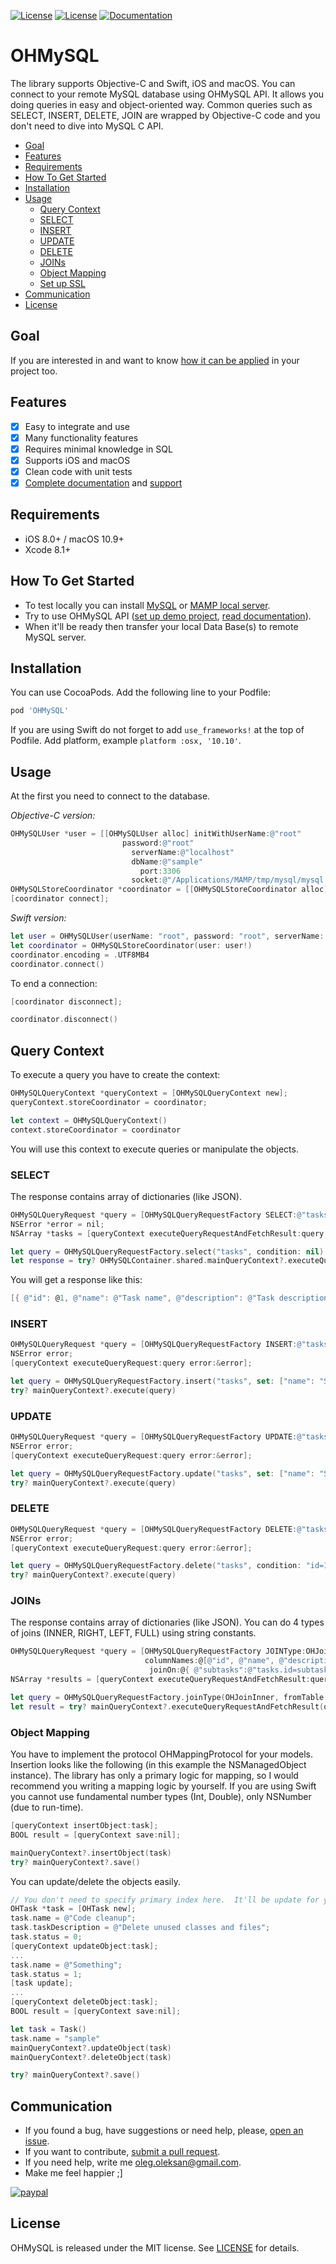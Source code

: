 [![License][license-image]][license-url]
[![License][platform-image]][platform-url]
[![Documentation][docs-image]][docs-url]


# OHMySQL
The library supports Objective-C and Swift, iOS and macOS. You can connect to your remote MySQL database using OHMySQL API. It allows you doing queries in easy and object-oriented way. Common queries such as SELECT, INSERT, DELETE, JOIN are wrapped by Objective-C code and you don't need to dive into MySQL C API.

- [Goal](https://github.com/oleghnidets/OHMySQL/wiki/Goal)
- [Features](#features)
- [Requirements](#requirements)
- [How To Get Started](#how-to-get-started)
- [Installation](#installation)
- [Usage](#usage)
    - [Query Context](#query-context)
    - [SELECT](#select)
    - [INSERT](#insert)
    - [UPDATE](#update)
    - [DELETE](#delete)
    - [JOINs](#joins)
    - [Object Mapping](#object-mapping)
    - [Set up SSL](https://github.com/oleghnidets/OHMySQL/wiki/Set-up-SSL)
- [Communication](#communication)
- [License](#license)

## Goal

If you are interested in and want to know [how it can be applied](https://github.com/oleghnidets/OHMySQL/wiki/Goal) in your project too. 

## Features

- [x] Easy to integrate and use
- [x] Many functionality features
- [x] Requires minimal knowledge in SQL
- [x] Supports iOS and macOS
- [x] Clean code with unit tests
- [x] [Complete documentation](http://oleghnidets.github.io/OHMySQL/) and [support](https://github.com/oleghnidets/OHMySQL/issues?q=is%3Aissue+is%3Aclosed)
## Requirements
- iOS 8.0+ / macOS 10.9+
- Xcode 8.1+

## How To Get Started
- To test locally you can install [MySQL](https://dev.mysql.com/downloads/mysql/) or [MAMP local server](https://www.mamp.info/en/).
- Try to use OHMySQL API ([set up demo project](https://github.com/oleghnidets/OHMySQL/wiki/Set-up-demo-project), [read documentation](http://oleghnidets.github.io/OHMySQL/)). 
- When it'll be ready then transfer your local Data Base(s) to remote MySQL server.

## Installation
You can use CocoaPods. Add the following line to your Podfile:
```ruby
pod 'OHMySQL'
```

If you are using Swift do not forget to add `use_frameworks!` at the top of Podfile. Add platform, example `platform :osx, '10.10'`.

## Usage

At the first you need to connect to the database.

*Objective-C version:*
```objective-c
OHMySQLUser *user = [[OHMySQLUser alloc] initWithUserName:@"root"
					 	 password:@"root"
					       serverName:@"localhost"
						   dbName:@"sample"
						     port:3306
						   socket:@"/Applications/MAMP/tmp/mysql/mysql.sock"];
OHMySQLStoreCoordinator *coordinator = [[OHMySQLStoreCoordinator alloc] initWithUser:user];
[coordinator connect];
```
*Swift version:*
```swift
let user = OHMySQLUser(userName: "root", password: "root", serverName: "localhost", dbName: "ohmysql", port: 3306, socket: "/Applications/MAMP/tmp/mysql/mysql.sock")
let coordinator = OHMySQLStoreCoordinator(user: user!)
coordinator.encoding = .UTF8MB4
coordinator.connect()
```
To end a connection:
```objective-c
[coordinator disconnect];
```
```swift
coordinator.disconnect()
```
## Query Context

To execute a query you have to create the context:
```objective-c
OHMySQLQueryContext *queryContext = [OHMySQLQueryContext new];
queryContext.storeCoordinator = coordinator;
```
```swift
let context = OHMySQLQueryContext()
context.storeCoordinator = coordinator
```

You will use this context to execute queries or manipulate the objects.

### SELECT 

The response contains array of dictionaries (like JSON).

```objective-c
OHMySQLQueryRequest *query = [OHMySQLQueryRequestFactory SELECT:@"tasks" condition:nil];
NSError *error = nil;
NSArray *tasks = [queryContext executeQueryRequestAndFetchResult:query error:&error];
```
```swift
let query = OHMySQLQueryRequestFactory.select("tasks", condition: nil)
let response = try? OHMySQLContainer.shared.mainQueryContext?.executeQueryRequestAndFetchResult(query)
```
You will get a response like this:
```objective-c
[{ @"id": @1, @"name": @"Task name", @"description": @"Task description", @"status": [NSNull null] }]
```

### INSERT

```objective-c
OHMySQLQueryRequest *query = [OHMySQLQueryRequestFactory INSERT:@"tasks" set:@{ @"name": @"Something", @"desctiption": @"new task" }];
NSError error;
[queryContext executeQueryRequest:query error:&error];
```
```swift
let query = OHMySQLQueryRequestFactory.insert("tasks", set: ["name": "Something", "desctiption": "new task"])
try? mainQueryContext?.execute(query)
```

### UPDATE

```objective-c
OHMySQLQueryRequest *query = [OHMySQLQueryRequestFactory UPDATE:@"tasks" set:@{ @"name": @"Something", @"description": @"new task update" } condition:@"id=5"];
NSError error;
[queryContext executeQueryRequest:query error:&error];
```
```swift
let query = OHMySQLQueryRequestFactory.update("tasks", set: ["name": "Something"], condition: "id=7")
try? mainQueryContext?.execute(query)
```

### DELETE

```objective-c
OHMySQLQueryRequest *query = [OHMySQLQueryRequestFactory DELETE:@"tasks" condition:@"id=10"];
NSError error;
[queryContext executeQueryRequest:query error:&error];
```
```swift
let query = OHMySQLQueryRequestFactory.delete("tasks", condition: "id=10")
try? mainQueryContext?.execute(query)
```

### JOINs

The response contains array of dictionaries (like JSON). You can do 4 types of joins (INNER, RIGHT, LEFT, FULL) using string constants.
```objective-c
OHMySQLQueryRequest *query = [OHMySQLQueryRequestFactory JOINType:OHJoinInner													fromTable:@"tasks"
						      columnNames:@[@"id", @"name", @"description"]
							   joinOn:@{ @"subtasks":@"tasks.id=subtasks.parentId" }];
NSArray *results = [queryContext executeQueryRequestAndFetchResult:query error:nil];
```
```swift
let query = OHMySQLQueryRequestFactory.joinType(OHJoinInner, fromTable: "tasks", columnNames: ["id", "name", "description"], joinOn: ["subtasks": "tasks.id=subtasks.parentId"])
let result = try? mainQueryContext?.executeQueryRequestAndFetchResult(query)
```

### Object Mapping

You have to implement the protocol OHMappingProtocol for your models. Insertion looks like the following (in this example the NSManagedObject instance). 
The library has only a primary logic for mapping, so I would recommend you writing a mapping logic by yourself. If you are using Swift you cannot use fundamental number types (Int, Double), only NSNumber (due to run-time). 
```objective-c
[queryContext insertObject:task];
BOOL result = [queryContext save:nil];
```
```swift
mainQueryContext?.insertObject(task)
try? mainQueryContext?.save()
```

You can update/delete the objects easily.
```objective-c
// You don't need to specify primary index here.  It'll be update for you.
OHTask *task = [OHTask new];
task.name = @"Code cleanup";
task.taskDescription = @"Delete unused classes and files";
task.status = 0;
[queryContext updateObject:task];
...
task.name = @"Something";
task.status = 1;
[task update];
...
[queryContext deleteObject:task];
BOOL result = [queryContext save:nil];
```
```swift
let task = Task()
task.name = "sample"
mainQueryContext?.updateObject(task)
mainQueryContext?.deleteObject(task)

try? mainQueryContext?.save()
```

## Communication
- If you found a bug, have suggestions or need help, please, [open an issue](https://github.com/oleghnidets/OHMySQL/issues/new).
- If you want to contribute, [submit a pull request](https://github.com/oleghnidets/OHMySQL/pulls).
- If you need help, write me oleg.oleksan@gmail.com.
- Make me feel happier ;]

[![paypal](https://www.paypalobjects.com/en_US/i/btn/btn_donateCC_LG.gif)](https://www.paypal.com/cgi-bin/webscr?cmd=_s-xclick&hosted_button_id=CVFAEEZJ9DJ3L)

## License 

OHMySQL is released under the MIT license. See [LICENSE](LICENSE) for details.

[platform-image]: https://img.shields.io/badge/platform-ios%20%7C%20macOS-lightgrey.svg
[platform-url]: https://github.com/oleghnidets/OHMySQL
[docs-image]: https://github.com/oleghnidets/OHMySQL/blob/master/docs/badge.svg
[docs-url]: http://oleghnidets.github.io/OHMySQL/
[license-image]: https://img.shields.io/badge/License-MIT-blue.svg
[license-url]: LICENSE
